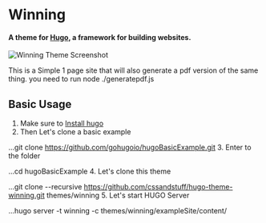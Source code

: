 # Winning
#### A theme for [Hugo](http://gohugo.io/), a framework for building websites.

![Winning Theme Screenshot](https://github.com/cssandstuff/hugo-theme-winning/blob/master/images/screenshot.png)

This is a Simple 1 page site that will also generate a pdf version of the same thing. you need to run node ./generatepdf.js

## Basic Usage
1. Make sure to [Install hugo](https://gohugo.io/getting-started/installing/)
2. Then Let's clone a basic example

...git clone https://github.com/gohugoio/hugoBasicExample.git
3. Enter to the folder

...cd hugoBasicExample
4. Let's clone this theme

...git clone --recursive https://github.com/cssandstuff/hugo-theme-winning.git themes/winning
5. Let's start HUGO Server

...hugo server -t winning -c themes/winning/exampleSite/content/
